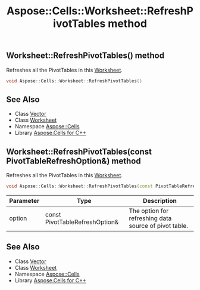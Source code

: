 ﻿---
title: Aspose::Cells::Worksheet::RefreshPivotTables method
linktitle: RefreshPivotTables
second_title: Aspose.Cells for C++ API Reference
description: 'Aspose::Cells::Worksheet::RefreshPivotTables method. Refreshes all the PivotTables in this Worksheet in C++.'
type: docs
weight: 11900
url: /cpp/aspose.cells/worksheet/refreshpivottables/
---
## Worksheet::RefreshPivotTables() method


Refreshes all the PivotTables in this [Worksheet](../).

```cpp
void Aspose::Cells::Worksheet::RefreshPivotTables()
```

## See Also

* Class [Vector](../../vector/)
* Class [Worksheet](../)
* Namespace [Aspose::Cells](../../)
* Library [Aspose.Cells for C++](../../../)
## Worksheet::RefreshPivotTables(const PivotTableRefreshOption\&) method


Refreshes all the PivotTables in this [Worksheet](../).

```cpp
void Aspose::Cells::Worksheet::RefreshPivotTables(const PivotTableRefreshOption &option)
```


| Parameter | Type | Description |
| --- | --- | --- |
| option | const PivotTableRefreshOption\& | The option for refreshing data source of pivot table. |

## See Also

* Class [Vector](../../vector/)
* Class [Worksheet](../)
* Namespace [Aspose::Cells](../../)
* Library [Aspose.Cells for C++](../../../)
